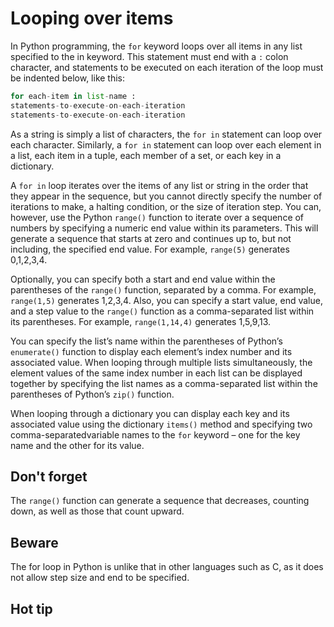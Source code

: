 # Looping over items

In Python programming, the `for` keyword loops over all items in any list specified
to the in keyword. This statement must end with a `:` colon character, and
statements to be executed on each iteration of the loop must be indented below,
like this:

```py
for each-item in list-name :
statements-to-execute-on-each-iteration
statements-to-execute-on-each-iteration
```
As a string is simply a list of characters, the `for in` statement can loop over each
character. Similarly, a `for in` statement can loop over each element in a list, each
item in a tuple, each member of a set, or each key in a dictionary.

A `for in` loop iterates over the items of any list or string in the order that they
appear in the sequence, but you cannot directly specify the number of iterations
to make, a halting condition, or the size of iteration step. You can, however, use
the Python `range()` function to iterate over a sequence of numbers by specifying a
numeric end value within its parameters. This will generate a sequence that starts
at zero and continues up to, but not including, the specified end value. For
example, `range(5)` generates 0,1,2,3,4.

Optionally, you can specify both a start and end value within the parentheses of
the `range()` function, separated by a comma. For example, `range(1,5)` generates
1,2,3,4. Also, you can specify a start value, end value, and a step value to the
`range()` function as a comma-separated list within its parentheses. For example,
`range(1,14,4)` generates 1,5,9,13.

You can specify the list’s name within the parentheses of Python’s `enumerate()`
function to display each element’s index number and its associated value.
When looping through multiple lists simultaneously, the element values of the
same index number in each list can be displayed together by specifying the list
names as a comma-separated list within the parentheses of Python’s `zip()`
function.

When looping through a dictionary you can display each key and its associated
value using the dictionary `items()` method and specifying two comma-separatedvariable names to the `for` keyword – one for the key name and the other for its
value.

## Don't forget
The `range()` function can generate a sequence that decreases, counting down, as
well as those that count upward.

## Beware
The for loop in Python is unlike that in other languages such as C, as it does not
allow step size and end to be specified.

## Hot tip

